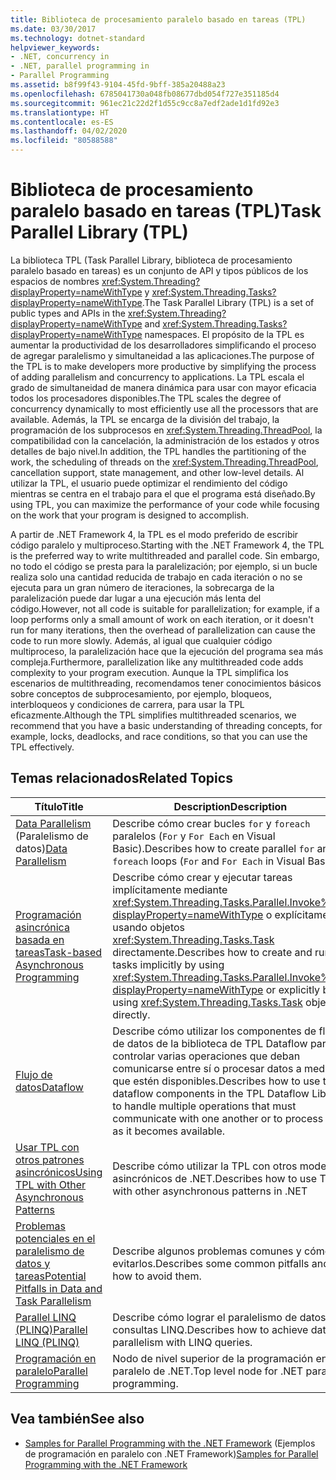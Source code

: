 ```yaml
---
title: Biblioteca de procesamiento paralelo basado en tareas (TPL)
ms.date: 03/30/2017
ms.technology: dotnet-standard
helpviewer_keywords:
- .NET, concurrency in
- .NET, parallel programming in
- Parallel Programming
ms.assetid: b8f99f43-9104-45fd-9bff-385a20488a23
ms.openlocfilehash: 6785041730a048fb08677dbd054f727e351185d4
ms.sourcegitcommit: 961ec21c22d2f1d55c9cc8a7edf2ade1d1fd92e3
ms.translationtype: HT
ms.contentlocale: es-ES
ms.lasthandoff: 04/02/2020
ms.locfileid: "80588588"
---
```

# <a name="task-parallel-library-tpl"></a><span data-ttu-id="d8179-102">Biblioteca de procesamiento paralelo basado en tareas (TPL)</span><span class="sxs-lookup"><span data-stu-id="d8179-102">Task Parallel Library (TPL)</span></span>
<span data-ttu-id="d8179-103">La biblioteca TPL (Task Parallel Library, biblioteca de procesamiento paralelo basado en tareas) es un conjunto de API y tipos públicos de los espacios de nombres <xref:System.Threading?displayProperty=nameWithType> y <xref:System.Threading.Tasks?displayProperty=nameWithType>.</span><span class="sxs-lookup"><span data-stu-id="d8179-103">The Task Parallel Library (TPL) is a set of public types and APIs in the <xref:System.Threading?displayProperty=nameWithType> and <xref:System.Threading.Tasks?displayProperty=nameWithType> namespaces.</span></span> <span data-ttu-id="d8179-104">El propósito de la TPL es aumentar la productividad de los desarrolladores simplificando el proceso de agregar paralelismo y simultaneidad a las aplicaciones.</span><span class="sxs-lookup"><span data-stu-id="d8179-104">The purpose of the TPL is to make developers more productive by simplifying the process of adding parallelism and concurrency to applications.</span></span> <span data-ttu-id="d8179-105">La TPL escala el grado de simultaneidad de manera dinámica para usar con mayor eficacia todos los procesadores disponibles.</span><span class="sxs-lookup"><span data-stu-id="d8179-105">The TPL scales the degree of concurrency dynamically to most efficiently use all the processors that are available.</span></span> <span data-ttu-id="d8179-106">Además, la TPL se encarga de la división del trabajo, la programación de los subprocesos en <xref:System.Threading.ThreadPool>, la compatibilidad con la cancelación, la administración de los estados y otros detalles de bajo nivel.</span><span class="sxs-lookup"><span data-stu-id="d8179-106">In addition, the TPL handles the partitioning of the work, the scheduling of threads on the <xref:System.Threading.ThreadPool>, cancellation support, state management, and other low-level details.</span></span> <span data-ttu-id="d8179-107">Al utilizar la TPL, el usuario puede optimizar el rendimiento del código mientras se centra en el trabajo para el que el programa está diseñado.</span><span class="sxs-lookup"><span data-stu-id="d8179-107">By using TPL, you can maximize the performance of your code while focusing on the work that your program is designed to accomplish.</span></span>  
  
 <span data-ttu-id="d8179-108">A partir de .NET Framework 4, la TPL es el modo preferido de escribir código paralelo y multiproceso.</span><span class="sxs-lookup"><span data-stu-id="d8179-108">Starting with the .NET Framework 4, the TPL is the preferred way to write multithreaded and parallel code.</span></span> <span data-ttu-id="d8179-109">Sin embargo, no todo el código se presta para la paralelización; por ejemplo, si un bucle realiza solo una cantidad reducida de trabajo en cada iteración o no se ejecuta para un gran número de iteraciones, la sobrecarga de la paralelización puede dar lugar a una ejecución más lenta del código.</span><span class="sxs-lookup"><span data-stu-id="d8179-109">However, not all code is suitable for parallelization; for example, if a loop performs only a small amount of work on each iteration, or it doesn't run for many iterations, then the overhead of parallelization can cause the code to run more slowly.</span></span> <span data-ttu-id="d8179-110">Además, al igual que cualquier código multiproceso, la paralelización hace que la ejecución del programa sea más compleja.</span><span class="sxs-lookup"><span data-stu-id="d8179-110">Furthermore, parallelization like any multithreaded code adds complexity to your program execution.</span></span> <span data-ttu-id="d8179-111">Aunque la TPL simplifica los escenarios de multithreading, recomendamos tener conocimientos básicos sobre conceptos de subprocesamiento, por ejemplo, bloqueos, interbloqueos y condiciones de carrera, para usar la TPL eficazmente.</span><span class="sxs-lookup"><span data-stu-id="d8179-111">Although the TPL simplifies multithreaded scenarios, we recommend that you have a basic understanding of threading concepts, for example, locks, deadlocks, and race conditions, so that you can use the TPL effectively.</span></span>  
  
## <a name="related-topics"></a><span data-ttu-id="d8179-112">Temas relacionados</span><span class="sxs-lookup"><span data-stu-id="d8179-112">Related Topics</span></span>  
  
|<span data-ttu-id="d8179-113">Título</span><span class="sxs-lookup"><span data-stu-id="d8179-113">Title</span></span>|<span data-ttu-id="d8179-114">Description</span><span class="sxs-lookup"><span data-stu-id="d8179-114">Description</span></span>|  
|-|-|  
|<span data-ttu-id="d8179-115">[Data Parallelism](../../../docs/standard/parallel-programming/data-parallelism-task-parallel-library.md) (Paralelismo de datos)</span><span class="sxs-lookup"><span data-stu-id="d8179-115">[Data Parallelism](../../../docs/standard/parallel-programming/data-parallelism-task-parallel-library.md)</span></span>|<span data-ttu-id="d8179-116">Describe cómo crear bucles `for` y `foreach` paralelos (`For` y `For Each` en Visual Basic).</span><span class="sxs-lookup"><span data-stu-id="d8179-116">Describes how to create parallel `for` and `foreach` loops (`For` and `For Each` in Visual Basic).</span></span>|  
|[<span data-ttu-id="d8179-117">Programación asincrónica basada en tareas</span><span class="sxs-lookup"><span data-stu-id="d8179-117">Task-based Asynchronous Programming</span></span>](../../../docs/standard/parallel-programming/task-based-asynchronous-programming.md)|<span data-ttu-id="d8179-118">Describe cómo crear y ejecutar tareas implícitamente mediante <xref:System.Threading.Tasks.Parallel.Invoke%2A?displayProperty=nameWithType> o explícitamente usando objetos <xref:System.Threading.Tasks.Task> directamente.</span><span class="sxs-lookup"><span data-stu-id="d8179-118">Describes how to create and run tasks implicitly by using <xref:System.Threading.Tasks.Parallel.Invoke%2A?displayProperty=nameWithType> or explicitly by using <xref:System.Threading.Tasks.Task> objects directly.</span></span>|  
|[<span data-ttu-id="d8179-119">Flujo de datos</span><span class="sxs-lookup"><span data-stu-id="d8179-119">Dataflow</span></span>](../../../docs/standard/parallel-programming/dataflow-task-parallel-library.md)|<span data-ttu-id="d8179-120">Describe cómo utilizar los componentes de flujo de datos de la biblioteca de TPL Dataflow para controlar varias operaciones que deban comunicarse entre sí o procesar datos a medida que estén disponibles.</span><span class="sxs-lookup"><span data-stu-id="d8179-120">Describes how to use the dataflow components in the TPL Dataflow Library to handle multiple operations that must communicate with one another or to process data as it becomes available.</span></span>|  
|[<span data-ttu-id="d8179-121">Usar TPL con otros patrones asincrónicos</span><span class="sxs-lookup"><span data-stu-id="d8179-121">Using TPL with Other Asynchronous Patterns</span></span>](../../../docs/standard/parallel-programming/using-tpl-with-other-asynchronous-patterns.md)|<span data-ttu-id="d8179-122">Describe cómo utilizar la TPL con otros modelos asincrónicos de .NET.</span><span class="sxs-lookup"><span data-stu-id="d8179-122">Describes how to use TPL with other asynchronous patterns in .NET</span></span>|  
|[<span data-ttu-id="d8179-123">Problemas potenciales en el paralelismo de datos y tareas</span><span class="sxs-lookup"><span data-stu-id="d8179-123">Potential Pitfalls in Data and Task Parallelism</span></span>](../../../docs/standard/parallel-programming/potential-pitfalls-in-data-and-task-parallelism.md)|<span data-ttu-id="d8179-124">Describe algunos problemas comunes y cómo evitarlos.</span><span class="sxs-lookup"><span data-stu-id="d8179-124">Describes some common pitfalls and how to avoid them.</span></span>|  
|[<span data-ttu-id="d8179-125">Parallel LINQ (PLINQ)</span><span class="sxs-lookup"><span data-stu-id="d8179-125">Parallel LINQ (PLINQ)</span></span>](../../../docs/standard/parallel-programming/introduction-to-plinq.md)|<span data-ttu-id="d8179-126">Describe cómo lograr el paralelismo de datos con consultas LINQ.</span><span class="sxs-lookup"><span data-stu-id="d8179-126">Describes how to achieve data parallelism with LINQ queries.</span></span>|  
|[<span data-ttu-id="d8179-127">Programación en paralelo</span><span class="sxs-lookup"><span data-stu-id="d8179-127">Parallel Programming</span></span>](../../../docs/standard/parallel-programming/index.md)|<span data-ttu-id="d8179-128">Nodo de nivel superior de la programación en paralelo de .NET.</span><span class="sxs-lookup"><span data-stu-id="d8179-128">Top level node for .NET parallel programming.</span></span>|  
  
## <a name="see-also"></a><span data-ttu-id="d8179-129">Vea también</span><span class="sxs-lookup"><span data-stu-id="d8179-129">See also</span></span>

- <span data-ttu-id="d8179-130">[Samples for Parallel Programming with the .NET Framework](https://code.msdn.microsoft.com/Samples-for-Parallel-b4b76364) (Ejemplos de programación en paralelo con .NET Framework)</span><span class="sxs-lookup"><span data-stu-id="d8179-130">[Samples for Parallel Programming with the .NET Framework](https://code.msdn.microsoft.com/Samples-for-Parallel-b4b76364)</span></span>
